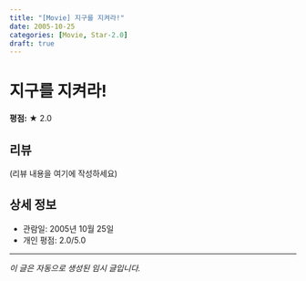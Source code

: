 ```yaml
---
title: "[Movie] 지구를 지켜라!"
date: 2005-10-25
categories: [Movie, Star-2.0]
draft: true
---
```


# 지구를 지켜라!

**평점:** ★ 2.0

## 리뷰

(리뷰 내용을 여기에 작성하세요)

## 상세 정보

- 관람일: 2005년 10월 25일
- 개인 평점: 2.0/5.0

---

*이 글은 자동으로 생성된 임시 글입니다.*

